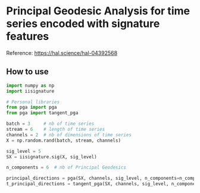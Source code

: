 # Principal Geodesic Analysis for time series encoded with signature features

Reference: <https://hal.science/hal-04392568>

## How to use

```python
import numpy as np
import iisignature

# Personal libraries
from pga import pga
from pga import tangent_pga

batch = 3     # nb of time series
stream = 6    # length of time series
channels = 2  # nb of dimensions of time series
X = np.random.rand(batch, stream, channels)

sig_level = 5
SX = iisignature.sig(X, sig_level)

n_components = 6  # nb of Principal Geodesics

principal_directions = pga(SX, channels, sig_level, n_components=n_components)
t_principal_directions = tangent_pga(SX, channels, sig_level, n_components=n_components)
```
